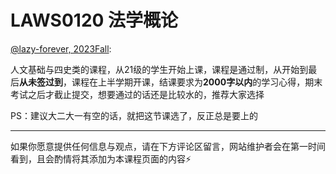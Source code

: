 # LAWS0120 法学概论

[@lazy-forever, 2023Fall](https://github.com/lazy-forever):

人文基础与四史类的课程，从21级的学生开始上课，课程是通过制，从开始到最后**从未签过到**，课程在上半学期开课，结课要求为**2000字以内**的学习心得，期末考试之后才截止提交，想要通过的话还是比较水的，推荐大家选择

PS：建议大二大一有空的话，就把这节课选了，反正总是要上的

---

如果你愿意提供任何信息与观点，请在下方评论区留言，网站维护者会在第一时间看到，且会酌情将其添加为本课程页面的内容⚡️
